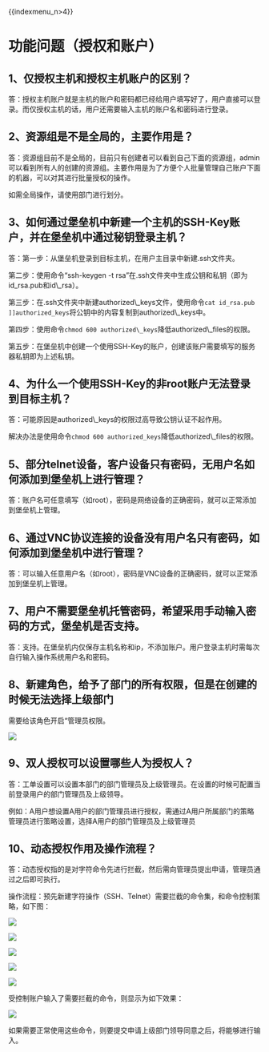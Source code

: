 {{indexmenu_n>4}}

# 功能问题（授权和账户）

## 1、仅授权主机和授权主机账户的区别？

答：授权主机账户就是主机的账户和密码都已经给用户填写好了，用户直接可以登录。而仅授权主机的话，用户还需要输入主机的账户名和密码进行登录。

## 2、资源组是不是全局的，主要作用是？

答：资源组目前不是全局的，目前只有创建者可以看到自己下面的资源组，admin可以看到所有人的创建的资源组。主要作用是为了方便个人批量管理自己账户下面的机器，可以对其进行批量授权的操作。

如需全局操作，请使用部门进行划分。

## 3、如何通过堡垒机中新建一个主机的SSH-Key账户，并在堡垒机中通过秘钥登录主机？

答：第一步：从堡垒机登录到目标主机，在用户主目录中新建.ssh文件夹。

第二步：使用命令“ssh-keygen -t rsa”在.ssh文件夹中生成公钥和私钥（即为id\_rsa.pub和id\\\_rsa）。

第三步：在.ssh文件夹中新建authorized\\\_keys文件，使用命令`cat id_rsa.pub
]]authorized_keys`将公钥中的内容复制到authorized\\\_keys中。

第四步：使用命令`chmod 600 authorized\_keys`降低authorized\\\_files的权限。

第五步：在堡垒机中创建一个使用SSH-Key的账户，创建该账户需要填写的服务器私钥即为上述私钥。

## 4、为什么一个使用SSH-Key的非root账户无法登录到目标主机？

答：可能原因是authorized\\\_keys的权限过高导致公钥认证不起作用。

解决办法是使用命令`chmod 600 authorized_keys`降低authorized\\\_files的权限。

## 5、部分telnet设备，客户设备只有密码，无用户名如何添加到堡垒机上进行管理？

答：账户名可任意填写（如root），密码是网络设备的正确密码，就可以正常添加到堡垒机上管理。

## 6、通过VNC协议连接的设备没有用户名只有密码，如何添加到堡垒机中进行管理？

答：可以输入任意用户名（如root），密码是VNC设备的正确密码，就可以正常添加到堡垒机上管理。

## 7、用户不需要堡垒机托管密码，希望采用手动输入密码的方式，堡垒机是否支持。

答：支持。在堡垒机内仅保存主机名称和ip，不添加账户。用户登录主机时需每次自行输入操作系统用户名和密码。

## 8、新建角色，给予了部门的所有权限，但是在创建的时候无法选择上级部门

需要给该角色开启“管理员权限。

![](/images/faq_super/管理员权限.png)

## 9、双人授权可以设置哪些人为授权人？

答：工单设置可以设置本部门的部门管理员及上级管理员。在设置的时候可配置当前登录用户的部门管理员及上级领导。

例如：A用户想设置A用户的部门管理员进行授权，需通过A用户所属部门的策略管理员进行策略设置，选择A用户的部门管理员及上级管理员

## 10、动态授权作用及操作流程？

答：动态授权指的是对字符命令先进行拦截，然后需向管理员提出申请，管理员通过之后即可执行。

操作流程：预先新建字符操作（SSH、Telnet）需要拦截的命令集，和命令控制策略，如下图：

![](/images/faq_super/1.png)

![](/images/faq_super/2.png)

![](/images/faq_super/3.png)

![](/images/faq_super/4.png)

![](/images/faq_super/5.png)

受控制账户输入了需要拦截的命令，则显示为如下效果：

![](/images/faq_super/6.png)

如果需要正常使用这些命令，则要提交申请上级部门领导同意之后，将能够进行输入。
